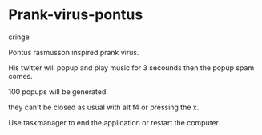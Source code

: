 # Prank-virus-pontus
cringe

Pontus rasmusson inspired prank virus.

His twitter will popup and play music for 3 secounds then the popup spam comes.

100 popups will be generated.

they can't be closed as usual with alt f4 or pressing the x.

Use taskmanager to end the application or restart the computer.

